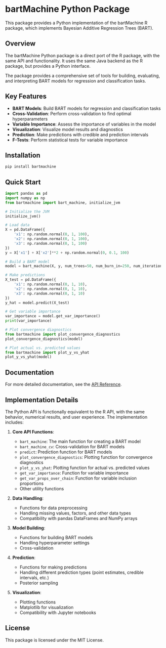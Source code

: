 # bartMachine Python Package

This package provides a Python implementation of the bartMachine R package, which implements Bayesian Additive Regression Trees (BART).

## Overview

The bartMachine Python package is a direct port of the R package, with the same API and functionality. It uses the same Java backend as the R package, but provides a Python interface.

The package provides a comprehensive set of tools for building, evaluating, and interpreting BART models for regression and classification tasks.

## Key Features

- **BART Models**: Build BART models for regression and classification tasks
- **Cross-Validation**: Perform cross-validation to find optimal hyperparameters
- **Variable Importance**: Assess the importance of variables in the model
- **Visualization**: Visualize model results and diagnostics
- **Prediction**: Make predictions with credible and prediction intervals
- **F-Tests**: Perform statistical tests for variable importance

## Installation

```bash
pip install bartmachine
```

## Quick Start

```python
import pandas as pd
import numpy as np
from bartmachine import bart_machine, initialize_jvm

# Initialize the JVM
initialize_jvm()

# Load data
X = pd.DataFrame({
    'x1': np.random.normal(0, 1, 100),
    'x2': np.random.normal(0, 1, 100),
    'x3': np.random.normal(0, 1, 100)
})
y = X['x1'] + X['x2']**2 + np.random.normal(0, 0.1, 100)

# Build a BART model
model = bart_machine(X, y, num_trees=50, num_burn_in=250, num_iterations_after_burn_in=1000)

# Make predictions
X_test = pd.DataFrame({
    'x1': np.random.normal(0, 1, 10),
    'x2': np.random.normal(0, 1, 10),
    'x3': np.random.normal(0, 1, 10)
})
y_hat = model.predict(X_test)

# Get variable importance
var_importance = model.get_var_importance()
print(var_importance)

# Plot convergence diagnostics
from bartmachine import plot_convergence_diagnostics
plot_convergence_diagnostics(model)

# Plot actual vs. predicted values
from bartmachine import plot_y_vs_yhat
plot_y_vs_yhat(model)
```

## Documentation

For more detailed documentation, see the [API Reference](https://bartmachine.readthedocs.io).

## Implementation Details

The Python API is functionally equivalent to the R API, with the same behavior, numerical results, and user experience. The implementation includes:

1. **Core API Functions**:
   - `bart_machine`: The main function for creating a BART model
   - `bart_machine_cv`: Cross-validation for BART models
   - `predict`: Prediction function for BART models
   - `plot_convergence_diagnostics`: Plotting function for convergence diagnostics
   - `plot_y_vs_yhat`: Plotting function for actual vs. predicted values
   - `get_var_importance`: Function for variable importance
   - `get_var_props_over_chain`: Function for variable inclusion proportions
   - Other utility functions

2. **Data Handling**:
   - Functions for data preprocessing
   - Handling missing values, factors, and other data types
   - Compatibility with pandas DataFrames and NumPy arrays

3. **Model Building**:
   - Functions for building BART models
   - Handling hyperparameter settings
   - Cross-validation

4. **Prediction**:
   - Functions for making predictions
   - Handling different prediction types (point estimates, credible intervals, etc.)
   - Posterior sampling

5. **Visualization**:
   - Plotting functions
   - Matplotlib for visualization
   - Compatibility with Jupyter notebooks

## License

This package is licensed under the MIT License.
